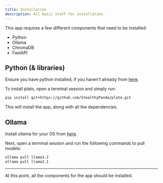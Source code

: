 ```yaml
---
title: Installation
description: All basic stuff for installation.
---
```


This app requires a few different components that need to be installed:
- Python
- Ollama
- ChromaDB
- FastAPI



## Python (& libraries)

Ensure you have python installed, if you haven't already from [here](https://www.python.org/).

To install plato, open a terminal session and simply run:
```bash
pip install git+https://github.com/StealthyPanda/plato.git
```

This will install the app, along with all the dependencies.



## Ollama

Install ollama for your OS from [here](https://ollama.com/).

Next, open a terminal session and run the following commands to pull models:

```bash
ollama pull llama3.2
ollama pull llama3.1
```


---
At this point, all the components for the app should be installed.
